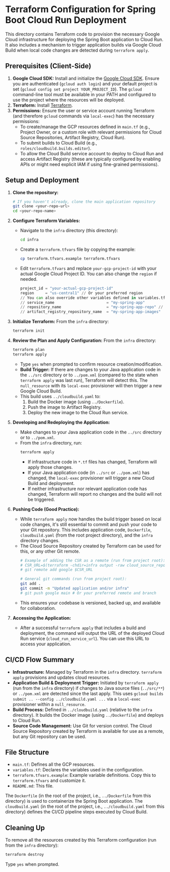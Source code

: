 # Terraform Configuration for Spring Boot Cloud Run Deployment

This directory contains Terraform code to provision the necessary Google Cloud infrastructure for deploying the Spring Boot application to Cloud Run. It also includes a mechanism to trigger application builds via Google Cloud Build when local code changes are detected during `terraform apply`.

## Prerequisites (Client-Side)

1.  **Google Cloud SDK:** Install and initialize the [Google Cloud SDK](https://cloud.google.com/sdk/docs/install). Ensure you are authenticated (`gcloud auth login`) and your default project is set (`gcloud config set project YOUR_PROJECT_ID`). The `gcloud` command-line tool must be available in your PATH and configured to use the project where the resources will be deployed.
2.  **Terraform:** Install [Terraform](https://learn.hashicorp.com/tutorials/terraform/install-cli).
3.  **Permissions:** Ensure the user or service account running Terraform (and therefore `gcloud` commands via `local-exec`) has the necessary permissions:
    *   To create/manage the GCP resources defined in `main.tf` (e.g., Project Owner, or a custom role with relevant permissions for Cloud Source Repositories, Artifact Registry, Cloud Run).
    *   To submit builds to Cloud Build (e.g., `roles/cloudbuild.builds.editor`).
    *   To allow the Cloud Build service account to deploy to Cloud Run and access Artifact Registry (these are typically configured by enabling APIs or might need explicit IAM if using fine-grained permissions).

## Setup and Deployment

1.  **Clone the repository:**
    ```bash
    # If you haven't already, clone the main application repository
    git clone <your-repo-url>
    cd <your-repo-name>
    ```

2.  **Configure Terraform Variables:**
    - Navigate to the `infra` directory (this directory):
      ```bash
      cd infra
      ```
    - Create a `terraform.tfvars` file by copying the example:
      ```bash
      cp terraform.tfvars.example terraform.tfvars
      ```
    - Edit `terraform.tfvars` and replace `your-gcp-project-id` with your actual Google Cloud Project ID. You can also change the `region` if needed.
      ```terraform
      project_id = "your-actual-gcp-project-id"
      region     = "us-central1" // Or your preferred region
      // You can also override other variables defined in variables.tf here
      // service_name                       = "my-spring-app"
      // repository_name                    = "my-spring-app-repo" // Still creates CSR, useful for code backup
      // artifact_registry_repository_name  = "my-spring-app-images"
      ```

3.  **Initialize Terraform:**
    From the `infra` directory:
    ```bash
    terraform init
    ```

4.  **Review the Plan and Apply Configuration:**
    From the `infra` directory:
    ```bash
    terraform plan
    terraform apply
    ```
    - Type `yes` when prompted to confirm resource creation/modification.
    - **Build Trigger:** If there are changes to your Java application code in the `../src` directory or to `../pom.xml` (compared to the state when `terraform apply` was last run), Terraform will detect this. The `null_resource` with its `local-exec` provisioner will then trigger a new Google Cloud Build.
    - This build uses `../cloudbuild.yaml` to:
        1.  Build the Docker image (using `../Dockerfile`).
        2.  Push the image to Artifact Registry.
        3.  Deploy the new image to the Cloud Run service.

5.  **Developing and Redeploying the Application:**
    - Make changes to your Java application code in the `../src` directory or to `../pom.xml`.
    - From the `infra` directory, run:
      ```bash
      terraform apply
      ```
        - If infrastructure code in `*.tf` files has changed, Terraform will apply those changes.
        - If your Java application code (in `../src` or `../pom.xml`) has changed, the `local-exec` provisioner will trigger a new Cloud Build and deployment.
        - If neither infrastructure nor relevant application code has changed, Terraform will report no changes and the build will not be triggered.

6.  **Pushing Code (Good Practice):**
    - While `terraform apply` now handles the build trigger based on local code changes, it's still essential to commit and push your code to your Git repository. This includes application code, `Dockerfile`, `cloudbuild.yaml` (from the root project directory), and the `infra` directory changes.
    - The Cloud Source Repository created by Terraform can be used for this, or any other Git remote.
      ```bash
      # Example of adding the CSR as a remote (run from project root):
      # CSR_URL=$(terraform -chdir=infra output -raw cloud_source_repository_url) # Requires project_id to be set for CSR
      # git remote add google $CSR_URL 
      
      # General git commands (run from project root):
      git add .
      git commit -m "Updated application and/or infra"
      # git push google main # Or your preferred remote and branch
      ```
    - This ensures your codebase is versioned, backed up, and available for collaboration.

7.  **Accessing the Application:**
    - After a successful `terraform apply` that includes a build and deployment, the command will output the URL of the deployed Cloud Run service (`cloud_run_service_url`). You can use this URL to access your application.

## CI/CD Flow Summary

-   **Infrastructure:** Managed by Terraform in the `infra` directory. `terraform apply` provisions and updates cloud resources.
-   **Application Build & Deployment Trigger:** Initiated by `terraform apply` (run from the `infra` directory) if changes to Java source files (`../src/**`) or `../pom.xml` are detected since the last apply. This uses `gcloud builds submit .. --config ../cloudbuild.yaml ...` via a `local-exec` provisioner within a `null_resource`.
-   **Build Process:** Defined in `../cloudbuild.yaml` (relative to the `infra` directory). It builds the Docker image (using `../Dockerfile`) and deploys to Cloud Run.
-   **Source Code Management:** Use Git for version control. The Cloud Source Repository created by Terraform is available for use as a remote, but any Git repository can be used.

## File Structure

-   `main.tf`: Defines all the GCP resources.
-   `variables.tf`: Declares the variables used in the configuration.
-   `terraform.tfvars.example`: Example variable definitions. Copy this to `terraform.tfvars` and customize it.
-   `README.md`: This file.

The `Dockerfile` (in the root of the project, i.e., `../Dockerfile` from this directory) is used to containerize the Spring Boot application.
The `cloudbuild.yaml` (in the root of the project, i.e., `../cloudbuild.yaml` from this directory) defines the CI/CD pipeline steps executed by Cloud Build.

## Cleaning Up

To remove all the resources created by this Terraform configuration (run from the `infra` directory):

```bash
terraform destroy
```
Type `yes` when prompted.
```
